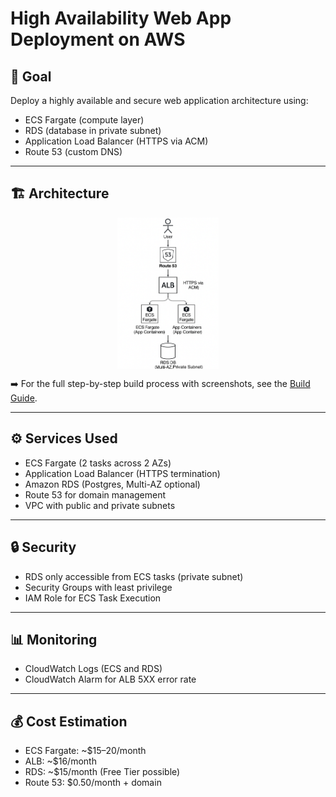 # High Availability Web App Deployment on AWS

## 🎯 Goal
Deploy a highly available and secure web application architecture using:
- ECS Fargate (compute layer)
- RDS (database in private subnet)
- Application Load Balancer (HTTPS via ACM)
- Route 53 (custom DNS)

---

## 🏗️ Architecture
<div style="display: flex; justify-content: center;">
  <img src="./docs/architecture.png" alt="Cluster" width="32%">
</div>

➡️ For the full step-by-step build process with screenshots, see the [Build Guide](./docs/BUILD.md).

---

## ⚙️ Services Used
- ECS Fargate (2 tasks across 2 AZs)
- Application Load Balancer (HTTPS termination)
- Amazon RDS (Postgres, Multi-AZ optional)
- Route 53 for domain management
- VPC with public and private subnets

---

## 🔒 Security
- RDS only accessible from ECS tasks (private subnet)
- Security Groups with least privilege
- IAM Role for ECS Task Execution

---

## 📊 Monitoring
- CloudWatch Logs (ECS and RDS)
- CloudWatch Alarm for ALB 5XX error rate

---

## 💰 Cost Estimation
- ECS Fargate: ~$15–20/month
- ALB: ~$16/month
- RDS: ~$15/month (Free Tier possible)
- Route 53: $0.50/month + domain
